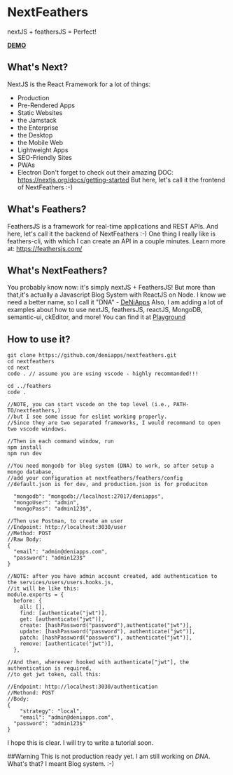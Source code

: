 # NextFeathers
nextJS + feathersJS = Perfect! 


[**DEMO**](https://deniapps.com)

## What's Next?
NextJS is the React Framework for a lot of things: 
 - Production 
 - Pre-Rendered Apps 
 - Static Websites 
 - the Jamstack 
 - the Enterprise 
 - the Desktop 
 - the Mobile Web 
 - Lightweight Apps 
 - SEO-Friendly Sites 
 - PWAs 
 - Electron
Don't forget to check out their amazing DOC: https://nextjs.org/docs/getting-started
But here, let's call it the frontend of NextFeathers :-)

## What's Feathers?
FeathersJS is a framework for real-time applications and REST APIs. And here, let's call it the backend of NextFeathers :-)
One thing I really like is feathers-cli, with which I can create an API in a couple minutes. Learn more at: https://feathersjs.com/

## What's NextFeathers?
You probably know now: it's simply nextJS + FeathersJS! But more than that,it's actually a Javascript Blog System with ReactJS on Node. 
I know we need a better name, so I call it "DNA" - [DeNiApps](https://deniapps.com) 
Also, I am adding a lot of examples about how to use nextJS, feathersJS, reactJS, MongoDB, semantic-ui, ckEditor, and more! 
You can find it at [Playground](https://deniapps.com/playground)

## How to use it?
```
git clone https://github.com/deniapps/nextfeathers.git
cd nextfeathers
cd next 
code . // assume you are using vscode - highly recommanded!!!

cd ../feathers
code .

//NOTE, you can start vscode on the top level (i.e., PATH-TO/nextfeathers,) 
//but I see some issue for eslint working properly. 
//Since they are two separated frameworks, I would recommand to open two vscode windows.

//Then in each command window, run
npm install
npm run dev

//You need mongodb for blog system (DNA) to work, so after setup a mongo database, 
//add your configuration at nextfeathers/feathers/config
//default.json is for dev, and production.json is for produciton

  "mongodb": "mongodb://localhost:27017/deniapps", 
  "mongoUser": "admin",
  "mongoPass": "admin123$",

//Then use Postman, to create an user
//Endpoint: http://localhost:3030/user
//Method: POST
//Raw Body:
{
  "email": "admin@deniapps.com",
  "password": "admin123$"
}

//NOTE: after you have admin account created, add authentication to the services/users/users.hooks.js, 
//it will be like this: 
module.exports = {
  before: {
    all: [],
    find: [authenticate("jwt")],
    get: [authenticate("jwt")],
    create: [hashPassword("password"),authenticate("jwt")],
    update: [hashPassword("password"), authenticate("jwt")],
    patch: [hashPassword("password"), authenticate("jwt")],
    remove: [authenticate("jwt")],
  },

//And then, whereever hooked with authenticate["jwt"], the authentication is required, 
//to get jwt token, call this:

//Endpoint: http://localhost:3030/authentication
//Methond: POST
//Body:
{
	"strategy": "local",
	"email": "admin@deniapps.com",
  "password": "admin123$"
}
```
I hope this is clear. I will try to write a tutorial soon. 

##Warning
This is not production ready yet. I am still working on *DNA*. What's that? I meant Blog system. :-)
